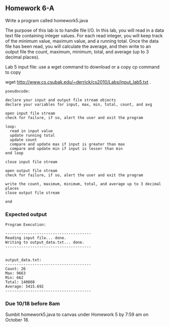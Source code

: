 ## Homework 6-A

Write a program called homework5.java

The purpose of this lab is to handle file I/O. In this lab, you will read in a data text file containing integer values. For each read integer, you will keep track of the minimum value, maximum value, and a running total. Once the data file has been read, you will calculate the average, and then write to an output file the count, maximum, minimum, total, and average (up to 3 decimal places).

Lab 5 input file:
use a wget command to download or a copy cp command to copy

wget http://www.cs.csubak.edu/~derrick/cs2010/Labs/input_lab5.txt . 

```console
pseudocode:

declare your input and output file stream objects
declare your variables for input, max, min, total, count, and avg

open input file stream
check for failure, if so, alert the user and exit the program

loop:
  read in input value
  update running total
  update count
  compare and update max if input is greater than max
  compare and update min if input is lesser than min
end loop

close input file stream

open output file stream
check for failure, if so, alert the user and exit the program

write the count, maximum, minimum, total, and average up to 3 decimal places
close output file stream

end

```

### Expected output

```console
Program Execution:

-------------------------------------- 
Reading input file... done.
Writing to output_data.txt... done.
-------------------------------------- 


output_data.txt:
-------------------------------------- 
Count: 26
Max: 9663
Min: 662
Total: 140808
Average: 5415.692
-------------------------------------- 
```



### Due 10/18 before 8am

Sumbit homework5.java to canvas under Homework 5 by 7:59 am on October 18.

